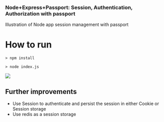 ### Node+Express+Passport: Session, Authentication, Authorization with passport

Illustration of Node app session management with passport

# How to run

`> npm install`

`> node index.js`

<img src="https://github.com/manju16832003/node-express-session-passport/blob/master/postman.png?raw=true"/>

## Further improvements

- Use Session to authenticate and persist the session in either Cookie or Session storage
- Use redis as a session storage
